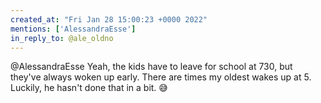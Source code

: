 ```yaml
---
created_at: "Fri Jan 28 15:00:23 +0000 2022"
mentions: ['AlessandraEsse']
in_reply_to: @ale_oldno
---
```


@AlessandraEsse Yeah, the kids have to leave for school at 730, but they've always woken up early. There are times my oldest wakes up at 5. Luckily, he hasn't done that in a bit. 😅